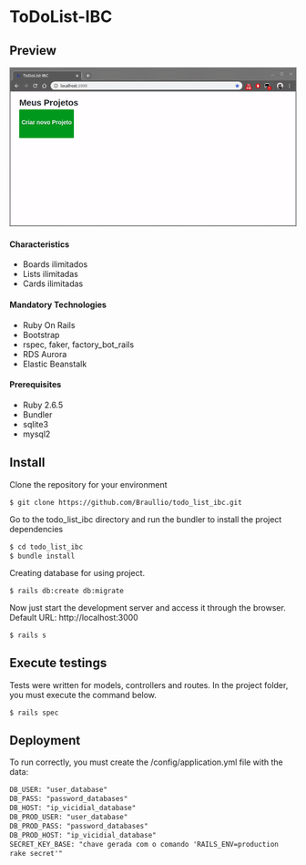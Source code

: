 # ToDoList-IBC

## Preview
![Demo](demo/demo.gif)

#### Characteristics
  - Boards ilimitados
  - Lists ilimitadas
  - Cards ilimitadas
 
#### Mandatory Technologies
  - Ruby On Rails
  - Bootstrap
  - rspec, faker, factory_bot_rails
  - RDS Aurora
  - Elastic Beanstalk
 
#### Prerequisites

* Ruby 2.6.5
* Bundler
* sqlite3
* mysql2

## Install

Clone the repository for your environment
```
$ git clone https://github.com/Braullio/todo_list_ibc.git
```

Go to the todo_list_ibc directory and run the bundler to install the project dependencies
```
$ cd todo_list_ibc
$ bundle install
```

Creating database for using project.
```
$ rails db:create db:migrate
```

Now just start the development server and access it through the browser.
Default URL: http://localhost:3000
```
$ rails s
```

## Execute testings
  Tests were written for models, controllers and routes. In the project folder, you must execute the command below.
```
$ rails spec
```

## Deployment
  To run correctly, you must create the /config/application.yml file with the data:
  ```
  DB_USER: "user_database"
  DB_PASS: "password_databases"
  DB_HOST: "ip_vicidial_database"
  DB_PROD_USER: "user_database"
  DB_PROD_PASS: "password_databases"
  DB_PROD_HOST: "ip_vicidial_database"
  SECRET_KEY_BASE: "chave gerada com o comando 'RAILS_ENV=production rake secret'"
  
